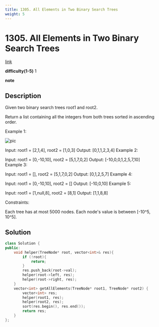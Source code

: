 ```yaml
---
title: 1305. All Elements in Two Binary Search Trees
weight: 5
---
```

# 1305. All Elements in Two Binary Search Trees
[link](https://leetcode.com/problems/all-elements-in-two-binary-search-trees/)

**difficulty(1-5)**
1

**note**

## Description
Given two binary search trees root1 and root2.

Return a list containing all the integers from both trees sorted in ascending order.

 

Example 1:

![pic](https://assets.leetcode.com/uploads/2019/12/18/q2-e1.png)

Input: root1 = [2,1,4], root2 = [1,0,3]
Output: [0,1,1,2,3,4]
Example 2:

Input: root1 = [0,-10,10], root2 = [5,1,7,0,2]
Output: [-10,0,0,1,2,5,7,10]
Example 3:

Input: root1 = [], root2 = [5,1,7,0,2]
Output: [0,1,2,5,7]
Example 4:

Input: root1 = [0,-10,10], root2 = []
Output: [-10,0,10]
Example 5:


Input: root1 = [1,null,8], root2 = [8,1]
Output: [1,1,8,8]
 

Constraints:

Each tree has at most 5000 nodes.
Each node's value is between [-10^5, 10^5].

## Solution

```c++
class Solution {
public:
    void helper(TreeNode* root, vector<int>& res){
        if (!root){
            return;
        }
        res.push_back(root->val);
        helper(root->left, res);
        helper(root->right, res);
    }
    vector<int> getAllElements(TreeNode* root1, TreeNode* root2) {
        vector<int> res;
        helper(root1, res);
        helper(root2, res);
        sort(res.begin(), res.end());
        return res;
    }
};
```